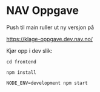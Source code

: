 # NAV Oppgave

Push til main ruller ut ny versjon på

https://klage-oppgave.dev.nav.no/

Kjør opp i dev slik:

`cd frontend`

`npm install`

`NODE_ENV=development npm start`
